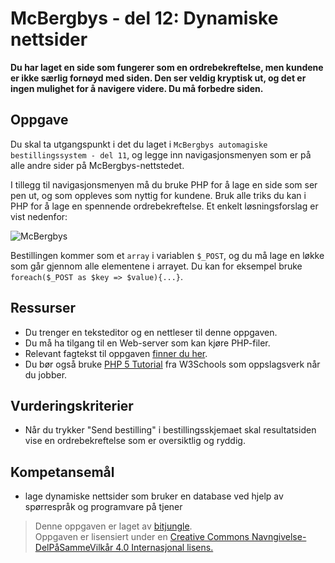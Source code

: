 # McBergbys - del 12: Dynamiske nettsider

**Du har laget en side som fungerer som en ordrebekreftelse, men kundene er ikke særlig fornøyd med siden. Den ser veldig kryptisk ut, og det er ingen mulighet for å navigere videre. Du må forbedre siden.**

## Oppgave

Du skal ta utgangspunkt i det du laget i `McBergbys automagiske bestillingssystem - del 11`, og legge inn navigasjonsmenyen som er på alle andre sider på McBergbys-nettstedet.

I tillegg til navigasjonsmenyen må du bruke PHP for å lage en side som ser pen ut, og som oppleves som nyttig for kundene. Bruk alle triks du kan i PHP for å lage en spennende ordrebekreftelse. Et enkelt løsningsforslag er vist nedenfor:

![McBergbys](https://raw.githubusercontent.com/fagstoff/IT1/master/img/mcbergbys-12.jpg)

Bestillingen kommer som et `array` i variablen `$_POST`, og du må lage en løkke som går gjennom alle elementene i arrayet. Du kan for eksempel bruke `foreach($_POST as $key => $value){...}`.

## Ressurser

* Du trenger en teksteditor og en nettleser til denne oppgaven.
* Du må ha tilgang til en Web-server som kan kjøre PHP-filer.
* Relevant fagtekst til oppgaven [finner du her](https://github.com/fagstoff/IT1/blob/master/_docs/fagstoff/databaser/04.%20PHP.md).
* Du bør også bruke [PHP 5 Tutorial](http://www.w3schools.com/php/default.asp) fra W3Schools som oppslagsverk når du jobber.

## Vurderingskriterier

* Når du trykker "Send bestilling" i bestillingsskjemaet skal resultatsiden vise en ordrebekreftelse som er oversiktlig og ryddig.

## Kompetansemål

* lage dynamiske nettsider som bruker en database ved hjelp av spørrespråk og programvare på tjener

>Denne oppgaven er laget av [bitjungle](https://github.com/bitjungle).  
>Oppgaven er lisensiert under en
>[Creative Commons Navngivelse-DelPåSammeVilkår 4.0 Internasjonal lisens.
](http://creativecommons.org/licenses/by-sa/4.0/)
